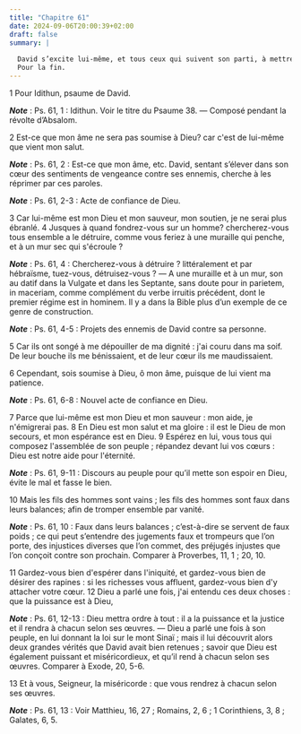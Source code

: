 ```yaml
---
title: "Chapitre 61"
date: 2024-09-06T20:00:39+02:00
draft: false
summary: |
  
  David s’excite lui-même, et tous ceux qui suivent son parti, à mettre toute sa confiance en Dieu, et à se soumettre entièrement à lui.
  Pour la fin.
---
```



1 Pour Idithun, psaume de David.

***Note*** :  Ps. 61, 1 : Idithun. Voir le titre du Psaume 38. ― Composé pendant la révolte d’Absalom.


2 Est-ce que mon âme ne sera pas soumise à Dieu? car c'est de lui-même que vient mon salut.

***Note*** :  Ps. 61, 2 : Est-ce que mon âme, etc. David, sentant s’élever dans son cœur des sentiments de vengeance contre ses ennemis, cherche à les réprimer par ces paroles.

***Note*** :  Ps. 61, 2-3 : Acte de confiance de Dieu.

3 Car lui-même est mon Dieu et mon sauveur, mon soutien, je ne serai plus ébranlé. 4 Jusques à quand fondrez-vous sur un homme? chercherez-vous tous ensemble a le détruire, comme vous feriez à une muraille qui penche, et à un mur sec qui s'écroule ?

***Note*** :  Ps. 61, 4 : Chercherez-vous à détruire ? littéralement et par hébraïsme, tuez-vous, détruisez-vous ? ― A une muraille et à un mur, son au datif dans la Vulgate et dans les Septante, sans doute pour in parietem, in maceriam, comme complément du verbe irruitis précédent, dont le premier régime est in hominem. Il y a dans la Bible plus d’un exemple de ce genre de construction.

***Note*** :  Ps. 61, 4-5 : Projets des ennemis de David contre sa personne.

5 Car ils ont songé à me dépouiller de ma dignité : j'ai couru dans ma soif. De leur bouche ils me bénissaient, et de leur cœur ils me maudissaient.


6 Cependant, sois soumise à Dieu, ô mon âme, puisque de lui vient ma patience.

***Note*** :  Ps. 61, 6-8 : Nouvel acte de confiance en Dieu.

7 Parce que lui-même est mon Dieu et mon sauveur : mon aide, je n'émigrerai pas. 8 En Dieu est mon salut et ma gloire : il est le Dieu de mon secours, et mon espérance est en Dieu. 9 Espérez en lui, vous tous qui composez l'assemblée de son peuple ; répandez devant lui vos cœurs : Dieu est notre aide pour l'éternité.

***Note*** :  Ps. 61, 9-11 : Discours au peuple pour qu’il mette son espoir en Dieu, évite le mal et fasse le bien.


10 Mais les fils des hommes sont vains ; les fils des hommes sont faux dans leurs balances; afin de tromper ensemble par vanité.

***Note*** :  Ps. 61, 10 : Faux dans leurs balances ; c’est-à-dire se servent de faux poids ; ce qui peut s’entendre des jugements faux et trompeurs que l’on porte, des injustices diverses que l’on commet, des préjugés injustes que l’on conçoit contre son prochain. Comparer à Proverbes, 11, 1 ; 20, 10.

11 Gardez-vous bien d'espérer dans l'iniquité, et gardez-vous bien de désirer des rapines : si les richesses vous affluent, gardez-vous bien d'y attacher votre cœur. 12 Dieu a parlé une fois, j'ai entendu ces deux choses : que la puissance est à Dieu,

***Note*** :  Ps. 61, 12-13 : Dieu mettra ordre à tout : il a la puissance et la justice et il rendra à chacun selon ses œuvres. ― Dieu a parlé une fois à son peuple, en lui donnant la loi sur le mont Sinaï ; mais il lui découvrit alors deux grandes vérités que David avait bien retenues ; savoir que Dieu est également puissant et miséricordieux, et qu’il rend à chacun selon ses œuvres. Comparer à Exode, 20, 5-6.

13 Et à vous, Seigneur, la miséricorde : que vous rendrez à chacun selon ses œuvres.

***Note*** :  Ps. 61, 13 : Voir Matthieu, 16, 27 ; Romains, 2, 6 ; 1 Corinthiens, 3, 8 ; Galates, 6, 5.

